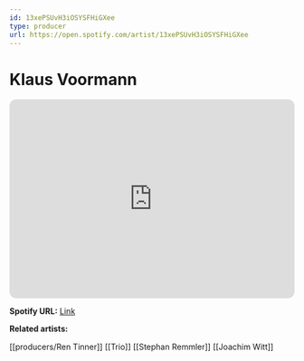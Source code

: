 ```yaml
---
id: 13xePSUvH3iOSYSFHiGXee
type: producer
url: https://open.spotify.com/artist/13xePSUvH3iOSYSFHiGXee
---
```

# Klaus Voormann

<iframe style="border-radius:12px" src="https://open.spotify.com/embed/artist/13xePSUvH3iOSYSFHiGXee" width="100%" height="352" frameBorder="0" allowfullscreen="" allow="autoplay; clipboard-write; encrypted-media; fullscreen; picture-in-picture" loading="lazy"></iframe>

**Spotify URL:** [Link](https://open.spotify.com/artist/13xePSUvH3iOSYSFHiGXee)

**Related artists:**

[[producers/Ren Tinner]]
[[Trio]]
[[Stephan Remmler]]
[[Joachim Witt]]
